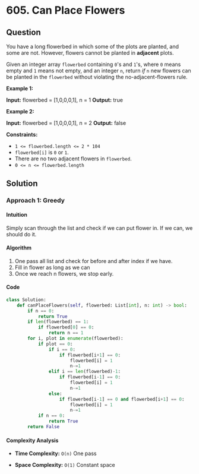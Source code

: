 # 605. Can Place Flowers

## Question

You have a long flowerbed in which some of the plots are planted, and some are not. However, flowers cannot be planted in  **adjacent**  plots.

Given an integer array  `flowerbed`  containing  `0`'s and  `1`'s, where  `0`  means empty and  `1`  means not empty, and an integer  `n`, return  _if_  `n`  new flowers can be planted in the  `flowerbed`  without violating the no-adjacent-flowers rule.

**Example 1:**

**Input:** flowerbed = [1,0,0,0,1], n = 1
**Output:** true

**Example 2:**

**Input:** flowerbed = [1,0,0,0,1], n = 2
**Output:** false

**Constraints:**

- `1 <= flowerbed.length <= 2 * 104`
- `flowerbed[i]`  is  `0`  or  `1`.
- There are no two adjacent flowers in  `flowerbed`.
- `0 <= n <= flowerbed.length`

## Solution

### Approach 1: Greedy

#### Intuition

Simply scan through the list and check if we can put flower in. If we can, we should do it.

#### Algorithm

1. One pass all list and check for before and after index if we have.
2. Fill in flower as long as we can
3. Once we reach n flowers, we stop early.

#### Code

```python
class Solution:
    def canPlaceFlowers(self, flowerbed: List[int], n: int) -> bool:
        if n == 0:
            return True
        if len(flowerbed) == 1:
            if flowerbed[0] == 0:
                return n == 1
        for i, plot in enumerate(flowerbed):
            if plot == 0:
                if i == 0:
                    if flowerbed[i+1] == 0:
                        flowerbed[i] = 1
                        n-=1
                elif i == len(flowerbed)-1:
                    if flowerbed[i-1] == 0:
                        flowerbed[i] = 1
                        n-=1
                else:
                    if flowerbed[i-1] == 0 and flowerbed[i+1] == 0:
                        flowerbed[i] = 1
                        n-=1
            if n == 0:
                return True
        return False
```

#### Complexity Analysis

- **Time Complexity:**  `O(n)` One pass

- **Space Complexity:**  `O(1)` Constant space

